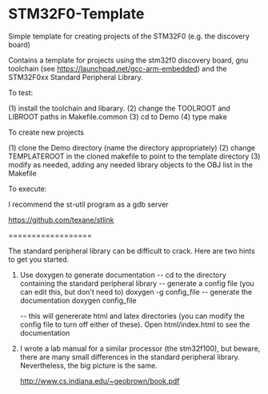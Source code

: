 STM32F0-Template
================

Simple template for creating projects of the STM32F0 (e.g. the discovery board)

Contains a template for projects using the stm32f0 discovery board, 
gnu toolchain (see https://launchpad.net/gcc-arm-embedded)
and the STM32F0xx Standard Peripheral Library.

To test:

   (1) install the toolchain and libarary.
   (2) change the TOOLROOT and LIBROOT paths in Makefile.common
   (3) cd to Demo
   (4) type make

To create new projects

   (1) clone the Demo directory (name the directory appropriately)
   (2) change TEMPLATEROOT in the cloned makefile to point to the template directory
   (3) modify as needed, adding any needed library objects to the OBJ list in the Makefile

To execute:

I recommend the st-util program as a gdb server 

https://github.com/texane/stlink

==================

The standard peripheral library can be difficult to crack.  Here are two hints to
get you started.

1) Use doxygen to generate documentation
   -- cd to the directory containing the standard peripheral library
   -- generate a config file (you can edit this, but don't need to)
        doxygen -g config_file
   -- generate the documentation
        doxygen config_file

   -- this will genererate html and latex directories (you can modify the config
      file to turn off either of these).  Open html/index.html to see the 
      documentation

2) I wrote a lab manual for a similar processor (the stm32f100), but beware, there
   are many small differences in the standard peripheral library. Nevertheless,
   the big picture is the same.

   http://www.cs.indiana.edu/~geobrown/book.pdf


